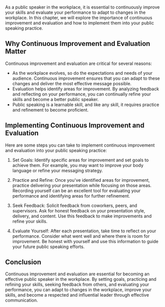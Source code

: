 
As a public speaker in the workplace, it is essential to continuously improve your skills and evaluate your performance to adapt to changes in the workplace. In this chapter, we will explore the importance of continuous improvement and evaluation and how to implement them into your public speaking practice.

Why Continuous Improvement and Evaluation Matter
------------------------------------------------

Continuous improvement and evaluation are critical for several reasons:

* As the workplace evolves, so do the expectations and needs of your audience. Continuous improvement ensures that you can adapt to these changes and deliver the most effective message possible.
* Evaluation helps identify areas for improvement. By analyzing feedback and reflecting on your performance, you can continually refine your skills and become a better public speaker.
* Public speaking is a learnable skill, and like any skill, it requires practice and refinement to become proficient.

Implementing Continuous Improvement and Evaluation
--------------------------------------------------

Here are some steps you can take to implement continuous improvement and evaluation into your public speaking practice:

1. Set Goals: Identify specific areas for improvement and set goals to achieve them. For example, you may want to improve your body language or refine your messaging strategy.

2. Practice and Refine: Once you've identified areas for improvement, practice delivering your presentation while focusing on those areas. Recording yourself can be an excellent tool for evaluating your performance and identifying areas for further refinement.

3. Seek Feedback: Solicit feedback from coworkers, peers, and supervisors. Ask for honest feedback on your presentation style, delivery, and content. Use this feedback to make improvements and refine your skills.

4. Evaluate Yourself: After each presentation, take time to reflect on your performance. Consider what went well and where there is room for improvement. Be honest with yourself and use this information to guide your future public speaking efforts.

Conclusion
----------

Continuous improvement and evaluation are essential for becoming an effective public speaker in the workplace. By setting goals, practicing and refining your skills, seeking feedback from others, and evaluating your performance, you can adapt to changes in the workplace, improve your skills, and become a respected and influential leader through effective communication.
